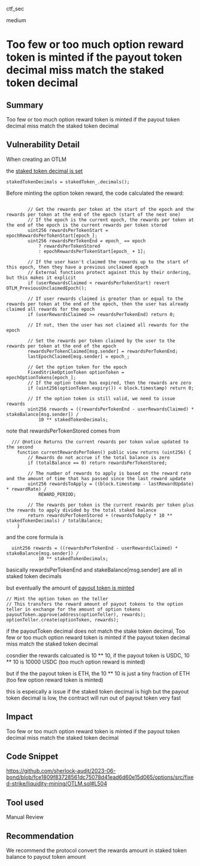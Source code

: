 ctf_sec

medium

# Too few or too much option reward token is minted if the payout token decimal miss match the staked token decimal

## Summary

Too few or too much option reward token is minted if the payout token decimal miss match the staked token decimal

## Vulnerability Detail

When creating an OTLM

the [staked token decimal is set](https://github.com/sherlock-audit/2023-06-bond/blob/fce1809f83728561dc75078d41ead6d60e15d065/options/src/fixed-strike/liquidity-mining/OTLM.sol#L163)

```solidity
stakedTokenDecimals = stakedToken_.decimals();
```

Before minting the option token reward, the code calculated the reward:

```solidity

        // Get the rewards per token at the start of the epoch and the rewards per token at the end of the epoch (start of the next one)
        // If the epoch is the current epoch, the rewards per token at the end of the epoch is the current rewards per token stored
        uint256 rewardsPerTokenStart = epochRewardsPerTokenStart[epoch_];
        uint256 rewardsPerTokenEnd = epoch_ == epoch
            ? rewardsPerTokenStored
            : epochRewardsPerTokenStart[epoch_ + 1];

        // If the user hasn't claimed the rewards up to the start of this epoch, then they have a previous unclaimed epoch
        // External functions protect against this by their ordering, but this makes it explicit
        if (userRewardsClaimed < rewardsPerTokenStart) revert OTLM_PreviousUnclaimedEpoch();

        // If user rewards claimed is greater than or equal to the rewards per token at the end of the epoch, then the user has already claimed all rewards for the epoch
        if (userRewardsClaimed >= rewardsPerTokenEnd) return 0;

        // If not, then the user has not claimed all rewards for the epoch

        // Set the rewards per token claimed by the user to the rewards per token at the end of the epoch
        rewardsPerTokenClaimed[msg.sender] = rewardsPerTokenEnd;
        lastEpochClaimed[msg.sender] = epoch_;

        // Get the option token for the epoch
        FixedStrikeOptionToken optionToken = epochOptionTokens[epoch_];
        // If the option token has expired, then the rewards are zero
        if (uint256(optionToken.expiry()) < block.timestamp) return 0;

        // If the option token is still valid, we need to issue rewards
        uint256 rewards = ((rewardsPerTokenEnd - userRewardsClaimed) * stakeBalance[msg.sender]) /
            10 ** stakedTokenDecimals;
```

note that rewardsPerTokenStored comes from 

```solidity
  /// @notice Returns the current rewards per token value updated to the second
    function currentRewardsPerToken() public view returns (uint256) {
        // Rewards do not accrue if the total balance is zero
        if (totalBalance == 0) return rewardsPerTokenStored;

        // The number of rewards to apply is based on the reward rate and the amount of time that has passed since the last reward update
        uint256 rewardsToApply = ((block.timestamp - lastRewardUpdate) * rewardRate) /
            REWARD_PERIOD;

        // The rewards per token is the current rewards per token plus the rewards to apply divided by the total staked balance
        return rewardsPerTokenStored + (rewardsToApply * 10 ** stakedTokenDecimals) / totalBalance;
    }
```

and the core formula is

```solidity
  uint256 rewards = ((rewardsPerTokenEnd - userRewardsClaimed) * stakeBalance[msg.sender]) /
            10 ** stakedTokenDecimals;
```

basically rewardsPerTokenEnd and stakeBalance[msg.sender] are all in staked token decimals

but eventually the amount of [payout token is minted](https://github.com/sherlock-audit/2023-06-bond/blob/fce1809f83728561dc75078d41ead6d60e15d065/options/src/fixed-strike/liquidity-mining/OTLM.sol#L504)

```solidity
// Mint the option token on the teller
// This transfers the reward amount of payout tokens to the option teller in exchange for the amount of option tokens
payoutToken.approve(address(optionTeller), rewards);
optionTeller.create(optionToken, rewards);
```

if the payoutToken decimal does not match the stake token decimal, Too few or too much option reward token is minted if the payout token decimal miss match the staked token decimal

cosndier the rewards calcuated is 10 ** 10, if the payout token is USDC, 10 ** 10 is 10000 USDC (too much option reward is minted)

but if the the payout token is ETH, the 10 ** 10 is just a tiny fraction of ETH (too few option reward token is minted)

this is espeically a issue if the staked token decimal is high but the payout token decimal is low, the contract will run out of payout token very fast

## Impact

Too few or too much option reward token is minted if the payout token decimal miss match the staked token decimal

## Code Snippet

https://github.com/sherlock-audit/2023-06-bond/blob/fce1809f83728561dc75078d41ead6d60e15d065/options/src/fixed-strike/liquidity-mining/OTLM.sol#L504

## Tool used

Manual Review

## Recommendation

We recommend the protocol convert the rewards amount in staked token balance to payout token amount